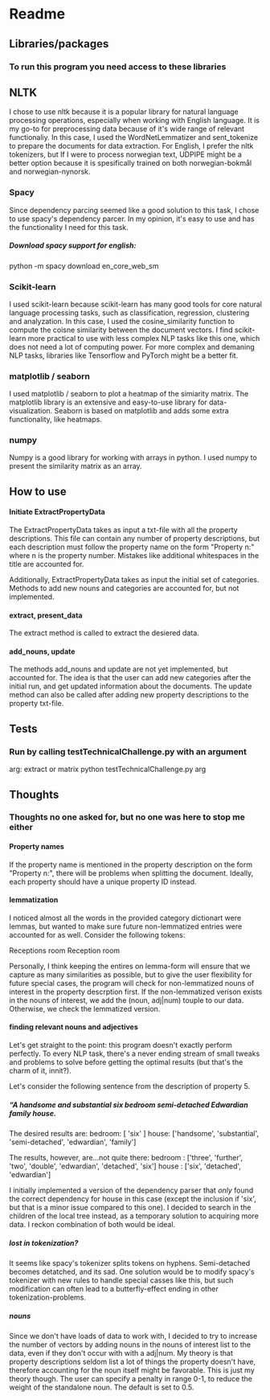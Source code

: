 # Readme

## Libraries/packages 
### To run this program you need access to these libraries

## NLTK
I chose to use nltk because it is a popular library for natural language processing operations, especially when working with English language. It is my go-to for preprocessing data because of it's wide range of relevant functionaliy. In this case, I used the WordNetLemmatizer and sent_tokenize to prepare the documents for data extraction. For English, I prefer the nltk tokenizers, but If I were to process norwegian text, UDPIPE might be a better option because it is spesifically trained on both norwegian-bokmål and norwegian-nynorsk.

### Spacy
Since dependency parcing seemed like a good solution to this task, I chose to use spacy's dependency parcer. In my opinion, it's easy to use and has the functionality I need for this task. 

##### Download spacy support for english:
python -m spacy download en_core_web_sm

### Scikit-learn
I used scikit-learn because scikit-learn has many good tools for core natural language processing tasks, such as classification, regression, clustering and analyzation. In this case, I used the cosine_similarity function to compute the coisne similarity between the document vectors. I find scikit-learn more practical to use with less complex NLP tasks like this one, which does not need a lot of computing power. For more complex and demaning NLP tasks, libraries like Tensorflow and PyTorch might be a better fit. 

### matplotlib / seaborn
I used matplotlib / seaborn to plot a heatmap of the simiarity matrix. The matplotlib library is an extensive and easy-to-use library for data-visualization. Seaborn is based on matplotlib and adds some extra functionality, like heatmaps. 

### numpy
Numpy is a good library for working with arrays in python. I used numpy to present the similarity matrix as an array. 

## How to use
#### Initiate ExtractPropertyData
The ExtractPropertyData takes as input a txt-file with all the property descriptions. This file can contain any number of property descriptions, but each description must follow the property name on the form "Property n:" where n is the property number. Mistakes like additional whitespaces in the title are accounted for. 

Additionally, ExtractPropertyData takes as input the initial set of categories. Methods to add new nouns and categories are accounted for, but not implemented. 

#### extract, present_data
The extract method is called to extract the desiered data. 

#### add_nouns, update 
The methods add_nouns and update are not yet implemented, but accounted for. The idea is that the user can add new categories after the initial run, and get updated information about the documents. The update method can also be called after adding new property descriptions to the property txt-file. 

## Tests
### Run by calling testTechnicalChallenge.py with an argument
arg: extract or matrix
python testTechnicalChallenge.py arg

## Thoughts
###  Thoughts no one asked for, but no one was here to stop me either

#### Property names
If the property name is mentioned in the property description on the form "Property n:", there will be problems when splitting the document. Ideally, each property should have a unique property ID instead.


#### lemmatization
I noticed almost all the words in the provided category dictionart were lemmas, but wanted to make sure future non-lemmatized entries were accounted for as well. Consider the following tokens:

Receptions room
Reception room

Personally, I think keeping the entires on lemma-form will ensure that we capture as many similarities as possible, but to give the user flexibility for future special cases, the program will check for non-lemmatized nouns of interest in the property descrption first. If the non-lemmatized verison exists in the nouns of interest, we add the (noun, adj|num) touple to our data. Otherwise, we check the lemmatized version.


#### finding relevant nouns and adjectives
Let's get straight to the point: this program doesn't exactly perform perfectly. To every NLP task, there's a never ending stream of small tweaks and problems to solve before getting the optimal results (but that's the charm of it, innit?). 

Let's consider the following sentence from the description of property 5.

##### “A handsome and substantial six bedroom semi-detached Edwardian family house.

The desired results are:
bedroom: [ 'six' ]
house: ['handsome', 'substantial', 'semi-detached', 'edwardian', 'family']

The results, however, are...not quite there: 
bedroom : ['three', 'further', 'two', 'double', 'edwardian', 'detached', 'six']
house : ['six', 'detached', 'edwardian']

I initially implemented a version of the dependency parser that *only* found the correct dependency for house in this case (except the inclusion if 'six', but that is a minor issue compared to this one). I decided to search in the children of the local tree instead, as a temporary solution to acquiring more data. I reckon combination of both would be ideal. 

##### lost in tokenization?
It seems like spacy's tokenizer splits tokens on hyphens. Semi-detached becomes detatched, and its sad. One solution would be to modify spacy's tokenizer with new rules to handle special casses like this, but such modification can often lead to a butterfly-effect ending in other tokenization-problems. 

##### nouns
Since we don't have loads of data to work with, I decided to try to increase the number of vectors by adding nouns in the nouns of interest list to the data, even if they don't occur with with a adj|num. My theory is that property descriptions seldom list a lot of things the property doesn't have, therefore accounting for the noun itself might be favorable. This is just my theory though. The user can specify a penalty in range 0-1, to reduce the weight of the standalone noun. The default is set to 0.5. 